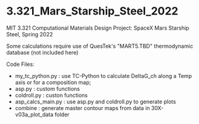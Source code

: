 # 3.321_Mars_Starship_Steel_2022
MIT 3.321 Computational Materials Design Project: SpaceX Mars Starship Steel, Spring 2022

Some calculations require use of QuesTek's "MART5.TBD" thermodynamic database (not included here)

Code Files:
- my_tc_python.py : use TC-Python to calculate DeltaG_ch along a Temp axis or for a composition map; 
- asp.py : custom functions
- coldroll.py : custon functions
- asp_calcs_main.py : use asp.py and coldroll.py to generate plots
- combine : generate master contour maps from data in 30X-v03a_plot_data folder

